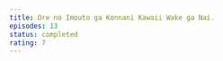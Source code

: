 ```yaml
---
title: Ore no Imouto ga Konnani Kawaii Wake ga Nai.
episodes: 13
status: completed
rating: 7
---
```

